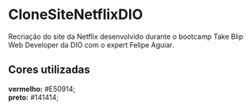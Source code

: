 # CloneSiteNetflixDIO
Recriação do site da Netflix desenvolvido durante o bootcamp Take Blip Web Developer da DIO com o expert Felipe Aguiar.

## Cores utilizadas 
<b>vermelho:</b> #E50914; <br>
<b>preto:</b> #141414;
